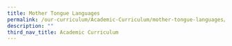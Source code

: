 ```yaml
---
title: Mother Tongue Languages
permalink: /our-curriculum/Academic-Curriculum/mother-tongue-languages/
description: ""
third_nav_title: Academic Curriculum
---
```

